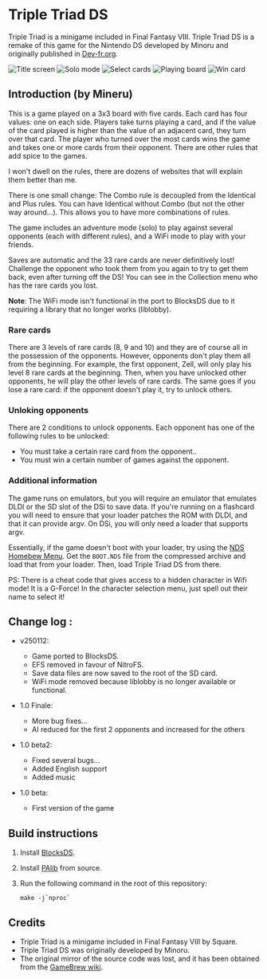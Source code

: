 # Triple Triad DS

Triple Triad is a minigame included in Final Fantasy VIII. Triple Triad DS is a
remake of this game for the Nintendo DS developed by Minoru and originally
published in [Dev-fr.org](https://web.archive.org/web/20081205043935/http://www.dev-fr.org/index.php/topic,3778.0.html).

![Title screen](screenshots/screenshot-1.png) ![Solo mode](screenshots/screenshot-2.png)
![Select cards](screenshots/screenshot-3.png) ![Playing board](screenshots/screenshot-4.png)
![Win card](screenshots/screenshot-5.png)

## Introduction (by Mineru)

This is a game played on a 3x3 board with five cards. Each card has four values:
one on each side.  Players take turns playing a card, and if the value of the
card played is higher than the value of an adjacent card, they turn over that
card. The player who turned over the most cards wins the game and takes one or
more cards from their opponent. There are other rules that add spice to the
games.

I won't dwell on the rules, there are dozens of websites that will explain them
better than me.

There is one small change: The Combo rule is decoupled from the Identical and
Plus rules. You can have Identical without Combo (but not the other way
around...). This allows you to have more combinations of rules.

The game includes an adventure mode (solo) to play against several opponents
(each with different rules), and a WiFi mode to play with your friends.

Saves are automatic and the 33 rare cards are never definitively lost! Challenge
the opponent who took them from you again to try to get them back, even after
turning off the DS! You can see in the Collection menu who has the rare cards
you lost.

**Note**: The WiFi mode isn't functional in the port to BlocksDS due to it
requiring a library that no longer works (liblobby).

### Rare cards

There are 3 levels of rare cards (8, 9 and 10) and they are of course all in the
possession of the opponents. However, opponents don't play them all from the
beginning. For example, the first opponent, Zell, will only play his level 8
rare cards at the beginning. Then, when you have unlocked other opponents, he
will play the other levels of rare cards. The same goes if you lose a rare card:
if the opponent doesn't play it, try to unlock others.

### Unloking opponents

There are 2 conditions to unlock opponents. Each opponent has one of the
following rules to be unlocked:

- You must take a certain rare card from the opponent..
- You must win a certain number of games against the opponent.

### Additional information

The game runs on emulators, but you will require an emulator that emulates DLDI
or the SD slot of the DSi to save data. If you're running on a flashcard you
will need to ensure that your loader patches the ROM with DLDI, and that it can
provide argv. On DSi, you will only need a loader that supports argv.

Essentially, if the game doesn't boot with your loader, try using the
[NDS Homebew Menu](https://github.com/devkitPro/nds-hb-menu/releases/). Get the
`BOOT.NDS` file from the compressed archive and load that from your loader.
Then, load Triple Triad DS from there.

PS: There is a cheat code that gives access to a hidden character in Wifi mode!
It is a G-Force! In the character selection menu, just spell out their name to
select it!

## Change log :

- v250112:

  - Game ported to BlocksDS.
  - EFS removed in favour of NitroFS.
  - Save data files are now saved to the root of the SD card.
  - WiFi mode removed because liblobby is no longer available or functional.

- 1.0 Finale:

  - More bug fixes...
  - AI reduced for the first 2 opponents and increased for the others

- 1.0 beta2:

  - Fixed several bugs...
  - Added English support
  - Added music

- 1.0 beta:

  - First version of the game

## Build instructions

1. Install [BlocksDS](https://blocksds.skylyrac.net/docs/).

2. Install [PAlib](https://github.com/AntonioND/palib) from source.

3. Run the following command in the root of this repository:

   ```
   make -j`nproc`
   ```

## Credits

- Triple Triad is a minigame included in Final Fantasy VIII by Square.
- Triple Triad DS was originally developed by Minoru.
- The original mirror of the source code was lost, and it has been obtained from
  the [GameBrew wiki](https://www.gamebrew.org/wiki/Triple_Triad_DS).
